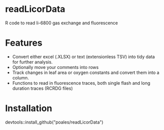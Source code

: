 # readLicorData
R code to read li-6800 gas exchange and fluorescence

# Features
- Convert either excel (.XLSX) or text (extensionless TSV) into tidy data for further analysis.
- Optionally move your comments into rows
- Track changes in leaf area or oxygen constants and convert them into a column.
- Functions to read in fluorescence traces, both single flash and long duration traces (RCRDG files)

# Installation
devtools::install_github("poales/readLicorData")
